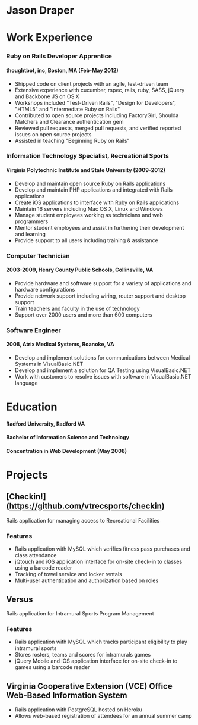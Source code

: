 # Jason Draper

# Work Experience
### Ruby on Rails Developer Apprentice
#### thoughtbot, inc, Boston, MA (Feb-May 2012)
* Shipped code on client projects with an agile, test-driven team
* Extensive experience with cucumber, rspec, rails, ruby, SASS, jQuery and Backbone JS on OS X
* Workshops included "Test-Driven Rails", "Design for Developers", "HTML5" and "Intermediate Ruby on Rails"
* Contributed to open source projects including FactoryGirl, Shoulda Matchers and Clearance authentication gem
* Reviewed pull requests, merged pull requests, and verified reported issues on open source projects
* Assisted in teaching "Beginning Ruby on Rails"

### Information Technology Specialist, Recreational Sports
#### Virginia Polytechnic Institute and State University (2009-2012)
* Develop and maintain open source Ruby on Rails applications
* Develop and maintain PHP applications and integrated with Rails applications
* Create iOS applications to interface with Ruby on Rails applications
* Maintain 16 servers including Mac OS X, Linux and Windows
* Manage student employees working as technicians and web programmers
* Mentor student employees and assist in furthering their development and learning
* Provide support to all users including training & assistance

### Computer Technician
#### 2003-2009, Henry County Public Schools, Collinsville, VA
* Provide hardware and software support for a variety of applications and hardware configurations
* Provide network support including wiring, router support and desktop support
* Train teachers and faculty in the use of technology
* Support over 2000 users and more than 600 computers

### Software Engineer
#### 2008, Atrix Medical Systems, Roanoke, VA
* Develop and implement solutions for communications between Medical Systems in VisualBasic.NET
* Develop and implement a solution for QA Testing using VisualBasic.NET
* Work with customers to resolve issues with software in VisualBasic.NET language

# Education
#### Radford University, Radford VA
#### Bachelor of Information Science and Technology
#### Concentration in Web Development (May 2008)

# Projects
## [Checkin!] (https://github.com/vtrecsports/checkin)
Rails application for managing access to Recreational Facilities
### Features
* Rails application with MySQL which verifies fitness pass purchases and class attendance
* jQtouch and iOS application interface for on-site check-in to classes using a barcode reader
* Tracking of towel service and locker rentals
* Multi-user authentication and authorization based on roles

## Versus
Rails application for Intramural Sports Program Management
### Features
* Rails application with MySQL which tracks participant eligibility to play intramural sports
* Stores rosters, teams and scores for intramurals games
* jQuery Mobile and iOS application interface for on-site check-in to games using a barcode reader

## Virginia Cooperative Extension (VCE) Office Web-Based Information System
* Rails application with PostgreSQL hosted on Heroku
* Allows web-based registration of attendees for an annual summer camp
